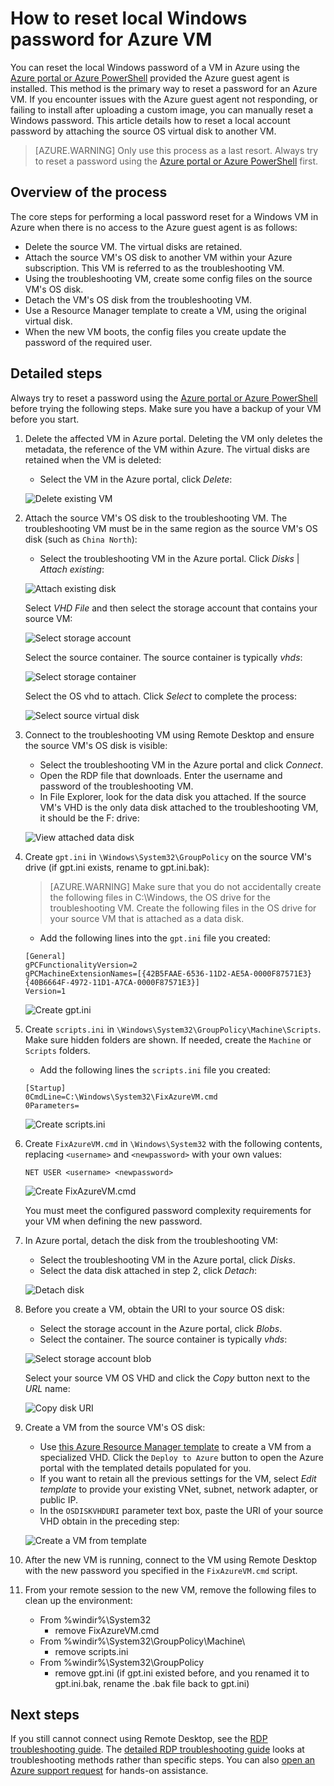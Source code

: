 <properties
   pageTitle="Reset a local Windows password when Azure guest agent is not installed | Azure"
   description="How to reset the password of a local Windows user account when the Azure guest agent is not installed or functioning on a VM"
   services="virtual-machines-windows"
   documentationCenter=""
   authors="iainfoulds"
   manager="timlt"
   editor=""/>

<tags
   ms.service="virtual-machines-windows"
   ms.devlang="na"
   ms.topic="article"
   ms.tgt_pltfrm="vm-windows"
   ms.workload="infrastructure-services"
   ms.date="10/05/2016"
   wacn.date=""
   ms.author="iainfou"/>

# How to reset local Windows password for Azure VM
You can reset the local Windows password of a VM in Azure using the [Azure portal or Azure PowerShell](/documentation/articles/virtual-machines-windows-reset-rdp/) provided the Azure guest agent is installed. This method is the primary way to reset a password for an Azure VM. If you encounter issues with the Azure guest agent not responding, or failing to install after uploading a custom image, you can manually reset a Windows password. This article details how to reset a local account password by attaching the source OS virtual disk to another VM. 

> [AZURE.WARNING] Only use this process as a last resort. Always try to reset a password using the [Azure portal or Azure PowerShell](/documentation/articles/virtual-machines-windows-reset-rdp/) first.


## Overview of the process
The core steps for performing a local password reset for a Windows VM in Azure when there is no access to the Azure guest agent is as follows:

- Delete the source VM. The virtual disks are retained.
- Attach the source VM's OS disk to another VM within your Azure subscription. This VM is referred to as the troubleshooting VM.
- Using the troubleshooting VM, create some config files on the source VM's OS disk.
- Detach the VM's OS disk from the troubleshooting VM.
- Use a Resource Manager template to create a VM, using the original virtual disk.
- When the new VM boots, the config files you create update the password of the required user.


## Detailed steps
Always try to reset a password using the [Azure portal or Azure PowerShell](/documentation/articles/virtual-machines-windows-reset-rdp/) before trying the following steps. Make sure you have a backup of your VM before you start. 

1. Delete the affected VM in Azure portal. Deleting the VM only deletes the metadata, the reference of the VM within Azure. The virtual disks are retained when the VM is deleted:

    - Select the VM in the Azure portal, click *Delete*:

    ![Delete existing VM](./media/virtual-machines-windows-reset-local-password-without-guest-agent/delete_vm.png)

2. Attach the source VM's OS disk to the troubleshooting VM. The troubleshooting VM must be in the same region as the source VM's OS disk (such as `China North`):

    - Select the troubleshooting VM in the Azure portal. Click *Disks* | *Attach existing*:

    ![Attach existing disk](./media/virtual-machines-windows-reset-local-password-without-guest-agent/disks_attach_existing.png)

    Select *VHD File* and then select the storage account that contains your source VM:

    ![Select storage account](./media/virtual-machines-windows-reset-local-password-without-guest-agent/disks_select_storageaccount.PNG)

    Select the source container. The source container is typically *vhds*:

    ![Select storage container](./media/virtual-machines-windows-reset-local-password-without-guest-agent/disks_select_container.png)

    Select the OS vhd to attach. Click *Select* to complete the process:

    ![Select source virtual disk](./media/virtual-machines-windows-reset-local-password-without-guest-agent/disks_select_source_vhd.png)

3. Connect to the troubleshooting VM using Remote Desktop and ensure the source VM's OS disk is visible:

    - Select the troubleshooting VM in the Azure portal and click *Connect*.
    - Open the RDP file that downloads. Enter the username and password of the troubleshooting VM.
    - In File Explorer, look for the data disk you attached. If the source VM's VHD is the only data disk attached to the troubleshooting VM, it should be the F: drive:

    ![View attached data disk](./media/virtual-machines-windows-reset-local-password-without-guest-agent/troubleshooting_vm_fileexplorer.png)

4. Create `gpt.ini` in `\Windows\System32\GroupPolicy` on the source VM's drive (if gpt.ini exists, rename to gpt.ini.bak):

    > [AZURE.WARNING] Make sure that you do not accidentally create the following files in C:\Windows, the OS drive for the troubleshooting VM. Create the following files in the OS drive for your source VM that is attached as a data disk.

    - Add the following lines into the `gpt.ini` file you created:

    ```
    [General]
    gPCFunctionalityVersion=2
    gPCMachineExtensionNames=[{42B5FAAE-6536-11D2-AE5A-0000F87571E3}{40B6664F-4972-11D1-A7CA-0000F87571E3}]
    Version=1
    ```

    ![Create gpt.ini](./media/virtual-machines-windows-reset-local-password-without-guest-agent/create_gpt_ini.png)
 
5. Create `scripts.ini` in `\Windows\System32\GroupPolicy\Machine\Scripts`. Make sure hidden folders are shown. If needed, create the `Machine` or `Scripts` folders.

    - Add the following lines the `scripts.ini` file you created:

    ```
    [Startup]
    0CmdLine=C:\Windows\System32\FixAzureVM.cmd
    0Parameters=
    ```

    ![Create scripts.ini](./media/virtual-machines-windows-reset-local-password-without-guest-agent/create_scripts_ini.png)
 
6. Create `FixAzureVM.cmd` in `\Windows\System32` with the following contents, replacing `<username>` and `<newpassword>` with your own values:

    ```
    NET USER <username> <newpassword>
    ```

    ![Create FixAzureVM.cmd](./media/virtual-machines-windows-reset-local-password-without-guest-agent/create_fixazure_cmd.png)

    You must meet the configured password complexity requirements for your VM when defining the new password.

7. In Azure portal, detach the disk from the troubleshooting VM:

    - Select the troubleshooting VM in the Azure portal, click *Disks*.
    - Select the data disk attached in step 2, click *Detach*:

    ![Detach disk](./media/virtual-machines-windows-reset-local-password-without-guest-agent/detach_disk.png)

8. Before you create a VM, obtain the URI to your source OS disk:

    - Select the storage account in the Azure portal, click *Blobs*.
    - Select the container. The source container is typically *vhds*:

    ![Select storage account blob](./media/virtual-machines-windows-reset-local-password-without-guest-agent/select_storage_details.png)

    Select your source VM OS VHD and click the *Copy* button next to the *URL* name:

    ![Copy disk URI](./media/virtual-machines-windows-reset-local-password-without-guest-agent/copy_source_vhd_uri.png)

9. Create a VM from the source VM's OS disk:

    - Use [this Azure Resource Manager template](https://github.com/Azure/azure-quickstart-templates/tree/master/201-vm-from-specialized-vhd) to create a VM from a specialized VHD. Click the `Deploy to Azure` button to open the Azure portal with the templated details populated for you.
    - If you want to retain all the previous settings for the VM, select *Edit template* to provide your existing VNet, subnet, network adapter, or public IP.
    - In the `OSDISKVHDURI` parameter text box, paste the URI of your source VHD obtain in the preceding step:

    ![Create a VM from template](./media/virtual-machines-windows-reset-local-password-without-guest-agent/create_new_vm_from_template.png)

10. After the new VM is running, connect to the VM using Remote Desktop with the new password you specified in the `FixAzureVM.cmd` script.

11. From your remote session to the new VM, remove the following files to clean up the environment:

    - From %windir%\System32
        - remove FixAzureVM.cmd
    - From %windir%\System32\GroupPolicy\Machine\
        - remove scripts.ini
    - From %windir%\System32\GroupPolicy
        - remove gpt.ini (if gpt.ini existed before, and you renamed it to gpt.ini.bak, rename the .bak file back to gpt.ini)

## Next steps
If you still cannot connect using Remote Desktop, see the [RDP troubleshooting guide](/documentation/articles/virtual-machines-windows-troubleshoot-rdp-connection/). The [detailed RDP troubleshooting guide](/documentation/articles/virtual-machines-windows-detailed-troubleshoot-rdp/) looks at troubleshooting methods rather than specific steps. You can also [open an Azure support request](/support/contact/) for hands-on assistance.